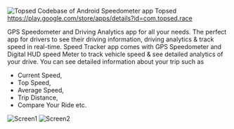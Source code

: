 ![Topsed](https://github.com/praslnx8/Topsed-Speedometer/raw/main/app/src/main/res/mipmap-xhdpi/ic_launcher.png) 
Codebase of Android Speedometer app Topsed
https://play.google.com/store/apps/details?id=com.topsed.race

GPS Speedometer and Driving Analytics app for all your needs.
The perfect app for drivers to see their driving information, driving analytics & track speed in real-time.
Speed Tracker app comes with GPS Speedometer and Digital HUD speed Meter to track vehicle speed & see detailed analytics of your drive. You can see detailed information about your trip such as
* Current Speed,
* Top Speed,
* Average Speed,
* Trip Distance,
* Compare Your Ride etc.


![Screen1](https://play-lh.googleusercontent.com/eefhwAYJsvoY5VdFMX5iKj4wHDVPie93RPQ2x1s97H19JSO72wPcMp3iE43uY7EhMK0=w526-h296-rw)
![Screen2](https://play-lh.googleusercontent.com/L4zvouCFpSxo7mg4C86kICFi-KqycrXQINASgoKtnLbA5lmiX3ypX5PhRpyrgUhQjOg=w526-h296-rw)

